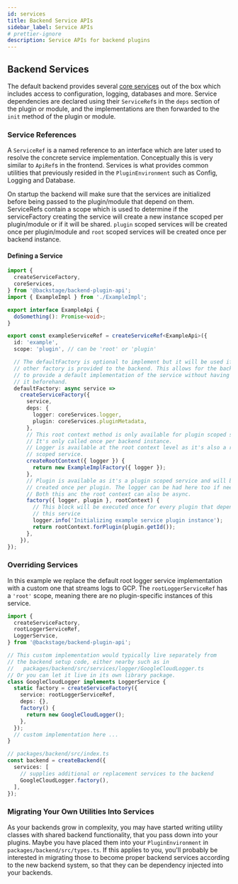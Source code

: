 ```yaml
---
id: services
title: Backend Service APIs
sidebar_label: Service APIs
# prettier-ignore
description: Service APIs for backend plugins
---
```


## Backend Services

The default backend provides several [core services](https://github.com/backstage/backstage/blob/master/packages/backend-plugin-api/src/services/definitions/coreServices.ts) out of the box which includes access to configuration, logging, databases and more.
Service dependencies are declared using their `ServiceRef`s in the `deps` section of the plugin or module, and the implementations are then forwarded to the `init` method of the plugin or module.

### Service References

A `ServiceRef` is a named reference to an interface which are later used to resolve the concrete service implementation. Conceptually this is very similar to `ApiRef`s in the frontend.
Services is what provides common utilities that previously resided in the `PluginEnvironment` such as Config, Logging and Database.

On startup the backend will make sure that the services are initialized before being passed to the plugin/module that depend on them.
ServiceRefs contain a scope which is used to determine if the serviceFactory creating the service will create a new instance scoped per plugin/module or if it will be shared. `plugin` scoped services will be created once per plugin/module and `root` scoped services will be created once per backend instance.

#### Defining a Service

```ts
import {
  createServiceFactory,
  coreServices,
} from '@backstage/backend-plugin-api';
import { ExampleImpl } from './ExampleImpl';

export interface ExampleApi {
  doSomething(): Promise<void>;
}

export const exampleServiceRef = createServiceRef<ExampleApi>({
  id: 'example',
  scope: 'plugin', // can be 'root' or 'plugin'

  // The defaultFactory is optional to implement but it will be used if no
  // other factory is provided to the backend. This allows for the backend
  // to provide a default implementation of the service without having to wire
  // it beforehand.
  defaultFactory: async service =>
    createServiceFactory({
      service,
      deps: {
        logger: coreServices.logger,
        plugin: coreServices.pluginMetadata,
      },
      // This root context method is only available for plugin scoped services.
      // It's only called once per backend instance.
      // Logger is available at the root context level as it's also a root
      // scoped service.
      createRootContext({ logger }) {
        return new ExampleImplFactory({ logger });
      },
      // Plugin is available as it's a plugin scoped service and will be
      // created once per plugin. The logger can be had here too if needed.
      // Both this anc the root context can also be async.
      factory({ logger, plugin }, rootContext) {
        // This block will be executed once for every plugin that depends on
        // this service
        logger.info('Initializing example service plugin instance');
        return rootContext.forPlugin(plugin.getId());
      },
    }),
});
```

### Overriding Services

In this example we replace the default root logger service implementation with a custom one that streams logs to GCP. The `rootLoggerServiceRef` has a `'root'` scope, meaning there are no plugin-specific instances of this service.

```ts
import {
  createServiceFactory,
  rootLoggerServiceRef,
  LoggerService,
} from '@backstage/backend-plugin-api';

// This custom implementation would typically live separately from
// the backend setup code, either nearby such as in
//   packages/backend/src/services/logger/GoogleCloudLogger.ts
// Or you can let it live in its own library package.
class GoogleCloudLogger implements LoggerService {
  static factory = createServiceFactory({
    service: rootLoggerServiceRef,
    deps: {},
    factory() {
      return new GoogleCloudLogger();
    },
  });
  // custom implementation here ...
}

// packages/backend/src/index.ts
const backend = createBackend({
  services: [
    // supplies additional or replacement services to the backend
    GoogleCloudLogger.factory(),
  ],
});
```

### Migrating Your Own Utilities Into Services

As your backends grow in complexity, you may have started writing utility
classes with shared backend functionality, that you pass down into your plugins.
Maybe you have placed them into your `PluginEnvironment` in
`packages/backend/src/types.ts`. If this applies to you, you'll probably be
interested in migrating those to become proper backend services according to the
new backend system, so that they can be dependency injected into your backends.
